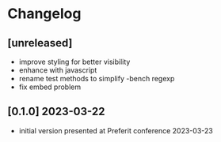 # Changelog

## [unreleased]

- improve styling for better visibility
- enhance with javascript
- rename test methods to simplify -bench regexp
- fix embed problem

## [0.1.0] 2023-03-22

- initial version presented at Preferit conference 2023-03-23
